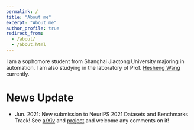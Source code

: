 ```yaml
---
permalink: /
title: "About me"
excerpt: "About me"
author_profile: true
redirect_from: 
  - /about/
  - /about.html
---
```

I am a sophomore student from Shanghai Jiaotong University majoring in automation. I am also studying in the laboratory of Prof. [Hesheng Wang](https://irmv.sjtu.edu.cn/wanghesheng) currently.

# News Update

- Jun. 2021: New submission to NeurIPS 2021 Datasets and Benchmarks Track! See [arXiv](https://arxiv.org/abs/2011.04408) and [project](https://seasondepth.github.io/) and welcome any comments on it!